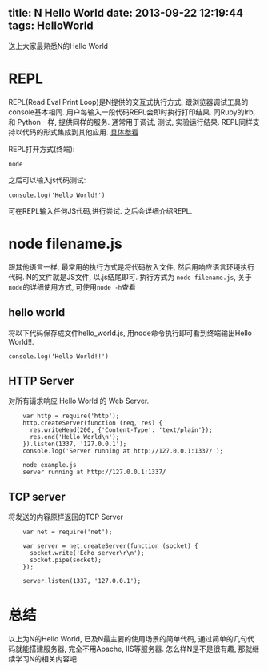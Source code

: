 title: N Hello World
date: 2013-09-22 12:19:44
tags: HelloWorld
---
送上大家最熟悉N的Hello World

# REPL
REPL(Read Eval Print Loop)是N提供的交互式执行方式, 跟浏览器调试工具的console基本相同. 用户每输入一段代码REPL会即时执行打印结果.
同Ruby的Irb, 和 Python一样, 提供同样的服务. 通常用于调试, 测试, 实验运行结果. REPL同样支持以代码的形式集成到其他应用. [具体参看](http://nodejs.org/api/repl.html)

REPL打开方式(终端):
    
    node

之后可以输入js代码测试:
    
    console.log('Hello World!')

可在REPL输入任何JS代码,进行尝试. 之后会详细介绍REPL.

# node filename.js
跟其他语言一样, 最常用的执行方式是将代码放入文件, 然后用响应语言环境执行代码. N的文件就是JS文件, 以.js结尾即可.
执行方式为 `node filename.js`, 关于`node`的详细使用方式, 可使用`node -h`查看

## hello world
将以下代码保存成文件hello_world.js, 用node命令执行即可看到终端输出Hello World!!.

    console.log('Hello World!!')

## HTTP Server
对所有请求响应 Hello World 的 Web Server.
```
    var http = require('http');
    http.createServer(function (req, res) {
      res.writeHead(200, {'Content-Type': 'text/plain'});
      res.end('Hello World\n');
    }).listen(1337, '127.0.0.1');
    console.log('Server running at http://127.0.0.1:1337/');
```

```
    node example.js
    server running at http://127.0.0.1:1337/
```

## TCP server
将发送的内容原样返回的TCP Server
```
    var net = require('net');

    var server = net.createServer(function (socket) {
      socket.write('Echo server\r\n');
      socket.pipe(socket);
    });

    server.listen(1337, '127.0.0.1');
```

# 总结
以上为N的Hello World, 已及N最主要的使用场景的简单代码, 通过简单的几句代码就能搭建服务器, 完全不用Apache, IIS等服务器.
怎么样N是不是很有趣, 那就继续学习N的相关内容吧.


